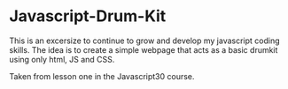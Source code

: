# Javascript-Drum-Kit

This is an excersize to continue to grow and develop my javascript coding skills. The idea is to create a simple webpage that acts as a basic drumkit using only html, JS and CSS.

Taken from lesson one in the Javascript30 course. 